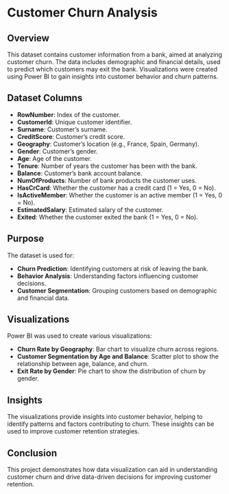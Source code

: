 # Customer Churn Analysis

## Overview

This dataset contains customer information from a bank, aimed at analyzing customer churn. The data includes demographic and financial details, used to predict which customers may exit the bank. Visualizations were created using Power BI to gain insights into customer behavior and churn patterns.

## Dataset Columns

- **RowNumber**: Index of the customer.
- **CustomerId**: Unique customer identifier.
- **Surname**: Customer’s surname.
- **CreditScore**: Customer’s credit score.
- **Geography**: Customer’s location (e.g., France, Spain, Germany).
- **Gender**: Customer’s gender.
- **Age**: Age of the customer.
- **Tenure**: Number of years the customer has been with the bank.
- **Balance**: Customer’s bank account balance.
- **NumOfProducts**: Number of bank products the customer uses.
- **HasCrCard**: Whether the customer has a credit card (1 = Yes, 0 = No).
- **IsActiveMember**: Whether the customer is an active member (1 = Yes, 0 = No).
- **EstimatedSalary**: Estimated salary of the customer.
- **Exited**: Whether the customer exited the bank (1 = Yes, 0 = No).

## Purpose

The dataset is used for:
- **Churn Prediction**: Identifying customers at risk of leaving the bank.
- **Behavior Analysis**: Understanding factors influencing customer decisions.
- **Customer Segmentation**: Grouping customers based on demographic and financial data.

## Visualizations

Power BI was used to create various visualizations:
- **Churn Rate by Geography**: Bar chart to visualize churn across regions.
- **Customer Segmentation by Age and Balance**: Scatter plot to show the relationship between age, balance, and churn.
- **Exit Rate by Gender**: Pie chart to show the distribution of churn by gender.

## Insights

The visualizations provide insights into customer behavior, helping to identify patterns and factors contributing to churn. These insights can be used to improve customer retention strategies.

## Conclusion

This project demonstrates how data visualization can aid in understanding customer churn and drive data-driven decisions for improving customer retention.
